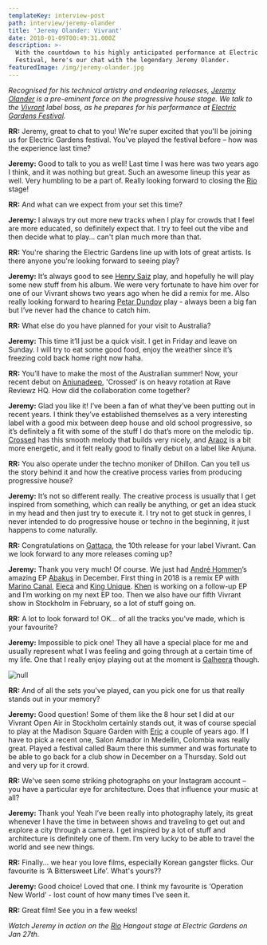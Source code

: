 ```yaml
---
templateKey: interview-post
path: interview/jeremy-olander
title: 'Jeremy Olander: Vivrant'
date: 2018-01-09T00:49:31.000Z
description: >-
  With the countdown to his highly anticipated performance at Electric Gardens
  Festival, here's our chat with the legendary Jeremy Olander.
featuredImage: /img/jeremy-olander.jpg
---
```

_Recognised for his technical artistry and endearing releases, _[_Jeremy Olander_](https://www.facebook.com/jeremyolander/)_ is a pre-eminent force on the progressive house stage. We talk to the _[_Vivrant_](https://www.facebook.com/vivrantmusic/)_ label boss, as he prepares for his performance at _[_Electric Gardens Festival_](https://www.facebook.com/electricgardensfestival/)_._

**RR:** Jeremy, great to chat to you! We're super excited that you'll be joining us for Electric Gardens festival. You've played the festival before – how was the experience last time?

**Jeremy:** Good to talk to you as well! Last time I was here was two years ago I think, and it was nothing but great. Such an awesome lineup this year as well. Very humbling to be a part of. Really looking forward to closing the [Rio](https://www.facebook.com/ReturnToRio/) stage!

**RR:** And what can we expect from your set this time?

**Jeremy:** I always try out more new tracks when I play for crowds that I feel are more educated, so definitely expect that. I try to feel out the vibe and then decide what to play... can't plan much more than that.

**RR:** You're sharing the Electric Gardens line up with lots of great artists. Is there anyone you're looking forward to seeing play?

**Jeremy:** It’s always good to see [Henry Saiz](https://www.facebook.com/HenrySaizOfficial/) play, and hopefully he will play some new stuff from his album. We were very fortunate to have him over for one of our Vivrant shows two years ago when he did a remix for me. Also really looking forward to hearing [Petar Dundov](https://www.facebook.com/dundov/) play - always been a big fan but I’ve never had the chance to catch him.

**RR:** What else do you have planned for your visit to Australia?

**Jeremy:** This time it’ll just be a quick visit. I get in Friday and leave on Sunday. I will try to eat some good food, enjoy the weather since it’s freezing cold back home right now haha.

**RR:** You’ll have to make the most of the Australian summer! Now, your recent debut on [Anjunadeep](https://www.facebook.com/anjunadeep), 'Crossed' is on heavy rotation at Rave Reviewz HQ. How did the collaboration come together?

**Jeremy:** Glad you like it! I’ve been a fan of what they’ve been putting out in recent years. I think they’ve established themselves as a very interesting label with a good mix between deep house and old school progressive, so it’s definitely a fit with some of the stuff I do that’s more on the melodic tip. [Crossed](https://l.facebook.com/l.php?u=https%3A%2F%2Fwww.beatport.com%2Ftrack%2Fcrossed-original-mix%2F9949116&h=ATMgQ09FiY6LOv0mY2x4xP4IMVL0JeqImzBov6Qw8LkVEFRiTOLc-NcxCAgj53aB1wmP6EKf9audBt4jVCqhfRd4-14qTlLB_YtYRraQLvsjAZdUG5WRl8uv) has this smooth melody that builds very nicely, and [Araoz](https://l.facebook.com/l.php?u=https%3A%2F%2Fwww.beatport.com%2Ftrack%2Faraoz-original-mix%2F9949117&h=ATOzevb6Co7IJMcN4U0JOevz_hE9xGGh97pmNbFg3fbq3IWdZ47ACuZEnVQwlTNnzSJ_gNKs3Rk8JoE8n1mwQrAAfHeUuU-J9BXWbyM-yzlwq4wc-sqEQVjX) is a bit more energetic, and it felt really good to finally debut on a label like Anjuna.

**RR:** You also operate under the techno moniker of Dhillon. Can you tell us the story behind it and how the creative process varies from producing progressive house?

**Jeremy:** It’s not so different really. The creative process is usually that I get inspired from something, which can really be anything, or get an idea stuck in my head and then just try to execute it. I try not to get stuck in genres, I never intended to do progressive house or techno in the beginning, it just happens to come naturally.

**RR:** Congratulations on [Gattaca](https://l.facebook.com/l.php?u=https%3A%2F%2Fwww.beatport.com%2Frelease%2Fgattaca-ep%2F2125181&h=ATNWjvRsa_HfZhLbS6T8HIrZlwsPDfFtdW8tJLZdFMXIaMlbl4PenuMc0LzLTvDMe0d0g7j2ejhJo2VGJlBIgMJ7HLkld1Aqhvsqkwq_3RHTrftD9P0bCATj), the 10th release for your label Vivrant. Can we look forward to any more releases coming up?

**Jeremy:** Thank you very much! Of course. We just had [André Hommen](https://www.facebook.com/andrehommen)’s amazing EP [Abakus](https://l.facebook.com/l.php?u=https%3A%2F%2Fwww.beatport.com%2Frelease%2Fabakus-ep%2F2172666&h=ATMVrUTIJkXDprdfbuc8WregkKClj2EdZ_P1i-Ax08UtleB-RCxzczeuY1lDMpLAUIy5h7Tamtd3CHnqKcZnYV4ZBrHnGXBy1mqSvo4h4DVa_PCXofklGxkJ) in December. First thing in 2018 is a remix EP with [Marino Canal](https://www.facebook.com/MarinoCanal/), [Ejeca](https://www.facebook.com/Ejeca/) and [King Unique](https://www.facebook.com/KingUnique/). [Khen](https://www.facebook.com/khenmusicofficial/) is working on a follow-up EP and I’m working on my next EP too. Then we also have our fifth Vivrant show in Stockholm in February, so a lot of stuff going on.

**RR:** A lot to look forward to! OK... of all the tracks you've made, which is your favourite?

**Jeremy:** Impossible to pick one! They all have a special place for me and usually represent what I was feeling and going through at a certain time of my life. One that I really enjoy playing out at the moment is [Galheera](https://l.facebook.com/l.php?u=https%3A%2F%2Fwww.beatport.com%2Ftrack%2Fgalheera-original-mix%2F9804084&h=ATMyzTvgd7oEspKm-xk2uJTFWGLRr_Ua4DXX-9HGoile9M6sPfadpm7u8LStGrTD4QtIfA4m9GRVkGKFerW8K8BAax8jYEWRTKcStzcVVofKEPwd8bsi57n4) though.

![null](/img/26240756_568113143539706_3482597045067097714_o.jpg)

**RR:** And of all the sets you've played, can you pick one for us that really stands out in your memory?

**Jeremy:** Good question! Some of them like the 8 hour set I did at our Vivrant Open Air in Stockholm certainly stands out, it was of course special to play at the Madison Square Garden with [Eric](https://www.facebook.com/EricPrydzOfficial/) a couple of years ago. If I have to pick a recent one, Salon Amador in Medellin, Colombia was really great. Played a festival called Baum there this summer and was fortunate to be able to go back for a club show in December on a Thursday. Sold out and very up for it crowd.

**RR:** We've seen some striking photographs on your Instagram account – you have a particular eye for architecture. Does that influence your music at all?

**Jeremy:** Thank you! Yeah I’ve been really into photography lately, its great whenever I have the time in between shows and traveling to get out and explore a city through a camera. I get inspired by a lot of stuff and architecture is definitely one of them. I’m very lucky to be able to travel the world and see new things.

**RR:** Finally... we hear you love films, especially Korean gangster flicks. Our favourite is ‘A Bittersweet Life’. What's yours??

**Jeremy:** Good choice! Loved that one. I think my favourite is ‘Operation New World’ - lost count of how many times I’ve seen it.

**RR:** Great film! See you in a few weeks!

_Watch Jeremy in action on the _[_Rio_](https://www.facebook.com/ReturnToRio/)_ Hangout stage at Electric Gardens on Jan 27th._
